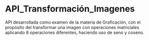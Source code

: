 # API_Transformación_Imagenes
API desarrollada como examen de la materia de Graficación, con el propósito del transformar una imagen con operaciones matriciales aplicando 8 operaciones diferentes, haciendo uso de seno y coseno.
